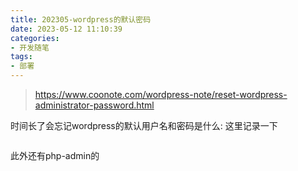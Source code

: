 ```yaml
---
title: 202305-wordpress的默认密码
date: 2023-05-12 11:10:39
categories:
- 开发随笔
tags: 
- 部署
---
```


> https://www.coonote.com/wordpress-note/reset-wordpress-administrator-password.html


时间长了会忘记wordpress的默认用户名和密码是什么:
这里记录一下

```yml


```
此外还有php-admin的

```yml

```